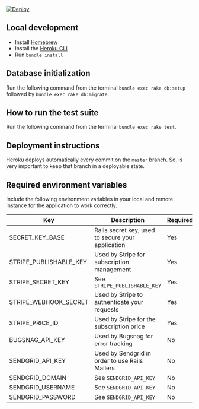 [![Deploy](https://www.herokucdn.com/deploy/button.svg)](https://heroku.com/deploy?template=https://github.com/odontome/app)

## Local development

- Install [Homebrew](https://brew.sh)
- Install the [Heroku CLI](https://devcenter.heroku.com/articles/heroku-cli)
- Run `bundle install`

## Database initialization

Run the following command from the terminal `bundle exec rake db:setup` followed by `bundle exec rake db:migrate`.

## How to run the test suite

Run the following command from the terminal `bundle exec rake test`.

## Deployment instructions

Heroku deploys automatically every commit on the `master` branch. So, is very important to keep that branch in a deployable state.

## Required environment variables

Include the following environment variables in your local and remote instance for the application to work correctly.

| Key                    | Description                                       | Required |
| ---------------------- | ------------------------------------------------- | -------- |
| SECRET_KEY_BASE        | Rails secret key, used to secure your application | Yes      |
| STRIPE_PUBLISHABLE_KEY | Used by Stripe for subscription management        | Yes      |
| STRIPE_SECRET_KEY      | See `STRIPE_PUBLISHABLE_KEY`                      | Yes      |
| STRIPE_WEBHOOK_SECRET  | Used by Stripe to authenticate your requests      | Yes      |
| STRIPE_PRICE_ID        | Used by Stripe for the subscription price         | Yes      |
| BUGSNAG_API_KEY        | Used by Bugsnag for error tracking                | No       |
| SENDGRID_API_KEY       | Used by Sendgrid in order to use Rails Mailers    | No       |
| SENDGRID_DOMAIN        | See `SENDGRID_API_KEY`                            | No       |
| SENDGRID_USERNAME      | See `SENDGRID_API_KEY`                            | No       |
| SENDGRID_PASSWORD      | See `SENDGRID_API_KEY`                            | No       |
